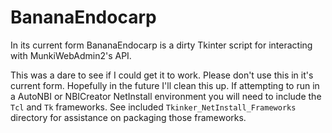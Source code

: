# BananaEndocarp
In its current form BananaEndocarp is a dirty Tkinter script for interacting with MunkiWebAdmin2's API.

This was a dare to see if I could get it to work. Please don't use this in it's current form. Hopefully in the future I'll clean this up. If attempting to run in a AutoNBI or NBICreator NetInstall environment you will need to include the `Tcl` and `Tk` frameworks. See included `Tkinker_NetInstall_Frameworks` directory for assistance on packaging those frameworks.